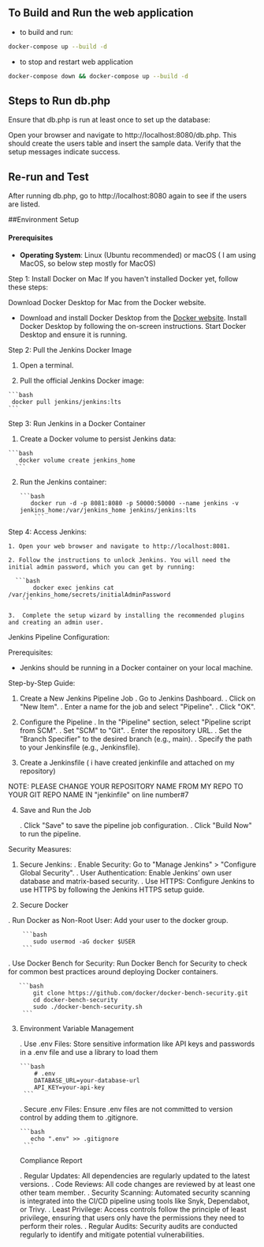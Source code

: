 ## To Build and Run the web application

- to build and run:
```bash
docker-compose up --build -d
```

- to stop and restart web application
```bash
docker-compose down && docker-compose up --build -d
```


## Steps to Run db.php
Ensure that db.php is run at least once to set up the database:

Open your browser and navigate to http://localhost:8080/db.php. This should create the users table and insert the sample data.
Verify that the setup messages indicate success.

## Re-run and Test
After running db.php, go to http://localhost:8080 again to see if the users are listed.


##Environment Setup

#### Prerequisites
- **Operating System**: Linux (Ubuntu recommended) or macOS ( I am using MacOS, so below step mostly for MacOS)

Step 1: Install Docker on Mac
  If you haven't installed Docker yet, follow these steps:

 Download Docker Desktop for Mac from the Docker website. 
 - Download and install Docker Desktop from the [Docker website](https://www.docker.com/products/docker-desktop).
    Install Docker Desktop by following the on-screen instructions.
   Start Docker Desktop and ensure it is running.

Step 2: Pull the Jenkins Docker Image

  1. Open a terminal.

  2. Pull the official Jenkins Docker image:

    ```bash
     docker pull jenkins/jenkins:lts
    ```

Step 3: Run Jenkins in a Docker Container
  1. Create a Docker volume to persist Jenkins data:

    ```bash
       docker volume create jenkins_home
      ```
  2. Run the Jenkins container:

         ```bash
            docker run -d -p 8081:8080 -p 50000:50000 --name jenkins -v jenkins_home:/var/jenkins_home jenkins/jenkins:lts
             ```

Step 4: Access Jenkins:

    1. Open your web browser and navigate to http://localhost:8081.

    2. Follow the instructions to unlock Jenkins. You will need the initial admin password, which you can get by running:

      ```bash
           docker exec jenkins cat /var/jenkins_home/secrets/initialAdminPassword
        ```

    3.  Complete the setup wizard by installing the recommended plugins and creating an admin user.


Jenkins Pipeline Configuration:

Prerequisites:

  - Jenkins should be running in a Docker container on your local machine.

Step-by-Step Guide:

  1. Create a New Jenkins Pipeline Job
        . Go to Jenkins Dashboard.
        . Click on "New Item".
        . Enter a name for the job and select "Pipeline".
        . Click "OK".
  2. Configure the Pipeline
        . In the "Pipeline" section, select "Pipeline script from SCM".
        . Set "SCM" to "Git".
        . Enter the repository URL.
        . Set the "Branch Specifier" to the desired branch (e.g., main).
        . Specify the path to your Jenkinsfile (e.g., Jenkinsfile).

  3.   Create a Jenkinsfile ( i have created jenkinfile and attached on my repository)

NOTE: PLEASE CHANGE YOUR REPOSITORY NAME FROM MY REPO TO YOUR GIT REPO NAME IN "jenkinfile" on line number#7

  4. Save and Run the Job

     . Click "Save" to save the pipeline job configuration.
     . Click "Build Now" to run the pipeline.



Security Measures:

 1.  Secure Jenkins:
    . Enable Security: Go to "Manage Jenkins" > "Configure Global Security".
    . User Authentication: Enable Jenkins’ own user database and matrix-based security.
    . Use HTTPS: Configure Jenkins to use HTTPS by following the Jenkins HTTPS setup guide.

2.  Secure Docker

   . Run Docker as Non-Root User: Add your user to the docker group.
   
        ```bash
           sudo usermod -aG docker $USER
        ```
  .  Use Docker Bench for Security: Run Docker Bench for Security to check for common best practices around deploying Docker containers.

       ```bash
           git clone https://github.com/docker/docker-bench-security.git
           cd docker-bench-security
           sudo ./docker-bench-security.sh
        ```

3. Environment Variable Management
       
   . Use .env Files: Store sensitive information like API keys and passwords in a .env file and use a library to load them
  
       ```bash
           # .env
           DATABASE_URL=your-database-url
           API_KEY=your-api-key
        ```
     . Secure .env Files: Ensure .env files are not committed to version control by adding them to .gitignore.

       ```bash
          echo ".env" >> .gitignore
        ```

   Compliance Report

      . Regular Updates: All dependencies are regularly updated to the latest versions.
      . Code Reviews: All code changes are reviewed by at least one other team member.
      .  Security Scanning: Automated security scanning is integrated into the CI/CD pipeline using tools like Snyk, Dependabot, or Trivy.
      . Least Privilege: Access controls follow the principle of least privilege, ensuring that users only have the permissions they need to perform their roles.
      . Regular Audits: Security audits are conducted regularly to identify and mitigate potential vulnerabilities.

